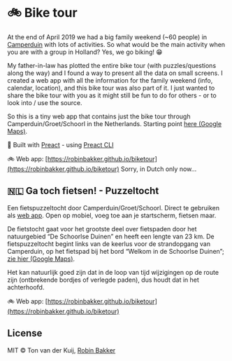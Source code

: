 # 🚲 Bike tour
At the end of April 2019 we had a big family weekend (~60 people) in [Camperduin](https://www.google.com/maps/place/Heereweg,+1871+GL+Schoorl/@52.7256783,4.6407209,18z/data=!3m1!4b1!4m5!3m4!1s0x47cf5bbc1556638b:0x5d508fc020d173d4!8m2!3d52.7258434!4d4.6416425) with lots of activities. So what would be the main activity when you are with a group in Holland? Yes, we go biking! 😁 

My father-in-law has plotted the entire bike tour (with puzzles/questions along the way) and I found a way to present all the data on small screens. I created a web app with all the information for the family weekend (info, calendar, location), and this bike tour was also part of it. I just wanted to share the bike tour with you as it might still be fun to do for others - or to look into / use the source.

So this is a tiny web app that contains just the bike tour through Camperduin/Groet/Schoorl in the Netherlands. Starting point [here (Google Maps)](https://www.google.com/maps/place/Heereweg,+1871+GL+Schoorl/@52.7256783,4.6407209,18z/data=!3m1!4b1!4m5!3m4!1s0x47cf5bbc1556638b:0x5d508fc020d173d4!8m2!3d52.7258434!4d4.6416425).

🚀 Built with [Preact](https://github.com/developit/preact) - using [Preact CLI](https://github.com/developit/preact-cli)

🚲 Web app: [https://robinbakker.github.io/biketour](https://robinbakker.github.io/biketour) Sorry, in Dutch only now... 

## 🇳🇱 Ga toch fietsen! - Puzzeltocht
Een fietspuzzeltocht door Camperduin/Groet/Schoorl. Direct te gebruiken als [web app](https://robinbakker.github.io/biketour). Open op mobiel, voeg toe aan je startscherm, fietsen maar.  

De fietstocht gaat voor het grootste deel over fietspaden door het natuurgebied “De Schoorlse Duinen” en heeft een lengte van 23 km. De fietspuzzeltocht begint links van de keerlus voor de strandopgang van Camperduin, op het fietspad bij het bord “Welkom in de Schoorlse Duinen”; [zie hier (Google Maps)](https://www.google.com/maps/place/Heereweg,+1871+GL+Schoorl/@52.7256783,4.6407209,18z/data=!3m1!4b1!4m5!3m4!1s0x47cf5bbc1556638b:0x5d508fc020d173d4!8m2!3d52.7258434!4d4.6416425).

Het kan natuurlijk goed zijn dat in de loop van tijd wijzigingen op de route zijn (ontbrekende bordjes of verlegde paden), dus houdt dat in het achterhoofd.

🚲 Web app: [https://robinbakker.github.io/biketour](https://robinbakker.github.io/biketour)

## License
MIT © Ton van der Kuij, [Robin Bakker](https://robinbakker.nl)